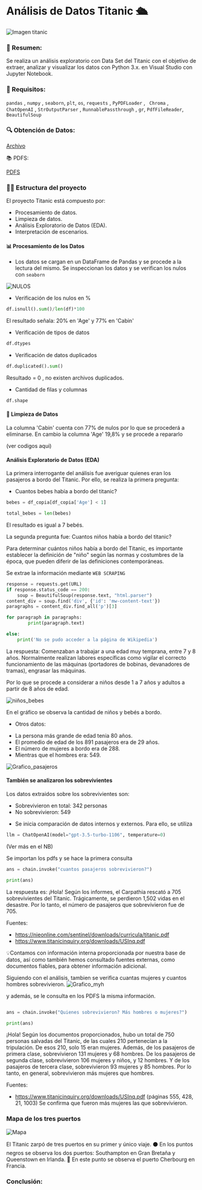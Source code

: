 # Análisis de Datos Titanic 🛳️

![Imagen titanic](https://github.com/AleDV89/An-lisis_Data_Titanic/blob/main/titanic_foto1.jpg)

### 📝 Resumen:

Se realiza un análisis exploratorio con Data Set del Titanic con el objetivo de extraer, analizar y visualizar los datos con Python 3.x. en Visual Studio con Jupyter Notebook. 

### 🧪 Requisitos: 

`pandas` , `numpy` , `seaborn`, `plt`, `os`, `requests` , `PyPDFLoader` , ` Chroma` ,
` ChatOpenAI` , `StrOutputParser` , `RunnablePassthrough` , `gr`, `PdfFileReader`, `BeautifulSoup`

### 🔍 Obtención de Datos:

[Archivo](https://github.com/AleDV89/An-lisis_Data_Titanic/blob/main/titanic.csv)

📚 PDFS:

[PDFS](https://github.com/AleDV89/An-lisis_Data_Titanic/tree/main/'PDFS)

### 🕵️‍♂️ Estructura del proyecto
El proyecto Titanic está compuesto por:
* Procesamiento de datos.
* Limpieza de datos.
* Análisis Exploratorio de Datos (EDA).
* Interpretación de escenarios.

  
#### 📊 Procesamiento de los Datos

* Los datos se cargan en un DataFrame de Pandas y se procede a la lectura del mismo.
 Se inspeccionan los datos y se verifican los nulos con `seaborn`

![NULOS](https://github.com/AleDV89/An-lisis_Data_Titanic/blob/main/'GRAFICOS/HEATMAP.png)

* Verificación de los nulos en %
```python
df.isnull().sum()/len(df)*100

```
El resultado señala: 20% en 'Age' y 77% en 'Cabin'

* Verificación de tipos de datos
```python
df.dtypes
```

* Verificación de datos duplicados
```python
df.duplicated().sum()
```

Resultado = 0 , no existen archivos duplicados.

* Cantidad de filas y columnas
```python
df.shape
```

#### 🧹 Limpieza de Datos

La columna 'Cabin' cuenta con 77% de nulos por lo que se procederá a eliminarse. En cambio la columna 'Age' 19,8% y se procede a repararlo 

(ver codigos aqui) 

#### Análisis Exploratorio de Datos (EDA)

La primera interrogante del análisis fue averiguar quienes eran los pasajeros a bordo del Titanic.
Por ello, se realiza la primera pregunta: 

* Cuantos bebes había a bordo del titanic?
```python
bebes = df_copia[df_copia['Age'] < 1]
```
```python
total_bebes = len(bebes)
```

El resultado es igual a 7 bebés. 

La segunda pregunta fue: 
Cuantos niños había a bordo del titanic?

Para determinar cuántos niños había a bordo del Titanic, es importante establecer la definición de "niño" 
según las normas y costumbres de la época, que pueden diferir de las definiciones contemporáneas.

Se extrae la información mediante `WEB SCRAPING`
```python
response = requests.get(URL)
if response.status_code == 200:
    soup = BeautifulSoup(response.text, "html.parser")
content_div = soup.find('div', {'id': 'mw-content-text'})
paragraphs = content_div.find_all('p')[3]

for paragraph in paragraphs:
        print(paragraph.text)

else:
    print('No se pudo acceder a la página de Wikipedia')

```

La respuesta: Comenzaban a trabajar a una edad muy temprana, entre 7 y 8 años. Normalmente realizan labores específicas como vigilar el correcto funcionamiento de las máquinas (portadores de bobinas, devanadores de tramas), engrasar las máquinas.

Por lo que se procede  a considerar a niños desde 1 a 7 años y adultos a partir de 8 años de edad. 

![niños_bebes](https://github.com/AleDV89/An-lisis_Data_Titanic/blob/main/'GRAFICOS/ni%C3%B1os%20y%20bebes%20a%20bordo.png)

En el gráfico se observa la cantidad de niños y bebés a bordo.

* Otros datos:
- La persona más grande de edad tenia 80 años.
- El promedio de edad de los 891 pasajeros era de 29 años.
- El número de mujeres a bordo era de 288.
- Mientras que el hombres era: 549.

![Grafico_pasajeros](https://github.com/AleDV89/An-lisis_Data_Titanic/blob/main/'GRAFICOS/grafico_pasajeros.png)

#### También se analizaron los sobrevivientes

Los datos extraidos sobre los sobrevivientes son:

- Sobrevivieron en total: 342 personas
- No sobrevivieron: 549

* Se inicia comparación de datos internos y externos.
  Para ello, se utiliza 
```python
llm = ChatOpenAI(model="gpt-3.5-turbo-1106", temperature=0)
```

(Ver más en el NB)

Se importan los pdfs y se hace la primera consulta 
```python
ans = chain.invoke("cuantos pasajeros sobrevivieron?")

print(ans)
```

La respuesta es: 
¡Hola! Según los informes, el Carpathia rescató a 705 sobrevivientes del Titanic. Trágicamente, se perdieron 1,502 vidas en el desastre. Por lo tanto, el número de pasajeros que sobrevivieron fue de 705.

Fuentes:
- https://nieonline.com/sentinel/downloads/curricula/titanic.pdf
- https://www.titanicinquiry.org/downloads/USInq.pdf

💡Contamos con información interna proporcionada por nuestra base de datos, así como también hemos consultado fuentes externas, como documentos fiables, para obtener información adicional.

Siguiendo con el análisis, tambien se verifica cuantas mujeres y cuantos hombres sobrevivieron. 
![Grafico_myh](https://github.com/AleDV89/An-lisis_Data_Titanic/blob/main/'GRAFICOS/sobrevivintes_por_sexo.png)

y además, se le consulta en los PDFS la misma información. 

```python

ans = chain.invoke("Quienes sobrevivieron? Más hombres o mujeres?")

print(ans)

```

¡Hola! Según los documentos proporcionados, hubo un total de 750 personas salvadas del Titanic, de las cuales 210 pertenecían a la tripulación. De esos 210, solo 15 eran mujeres. Además, de los pasajeros de primera clase, sobrevivieron 131 mujeres y 68 hombres. De los pasajeros de segunda clase, sobrevivieron 106 mujeres y niños, y 12 hombres. Y de los pasajeros de tercera clase, sobrevivieron 93 mujeres y 85 hombres. Por lo tanto, en general, sobrevivieron más mujeres que hombres. 

Fuentes:
- https://www.titanicinquiry.org/downloads/USInq.pdf (páginas 555, 428, 21, 1003)
 Se confirma que fueron más mujeres las que sobrevivieron. 

### Mapa de los tres puertos

![Mapa](https://github.com/AleDV89/An-lisis_Data_Titanic/blob/main/'GRAFICOS/mapa_puertos.png)

 El Titanic zarpó de tres puertos en su primer y único viaje.
⚫ En los puntos negros se observa los dos puertos: Southampton en Gran Bretaña y Queenstown en Irlanda.
🔵 En este punto se observa el puerto Cherbourg en Francia.

### Conclusión: 


